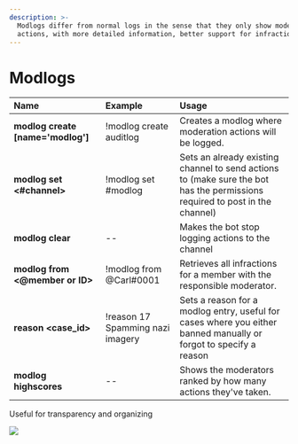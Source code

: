 ```yaml
---
description: >-
  Modlogs differ from normal logs in the sense that they only show moderation
  actions, with more detailed information, better support for infractions, and
---
```


# Modlogs



| Name | Example | Usage |
| :--- | :--- | :--- |
| **modlog create \[name='modlog'\]** | !modlog create auditlog | Creates a modlog where moderation actions will be logged. |
| **modlog set &lt;\#channel&gt;** | !modlog set \#modlog | Sets an already existing channel to send actions to \(make sure the bot has the permissions required to post in the channel\) |
| **modlog clear** | -- | Makes the bot stop logging actions to the channel |
| **modlog from &lt;@member or ID&gt;** | !modlog from @Carl\#0001 | Retrieves all infractions for a member with the responsible moderator. |
| **reason &lt;case\_id&gt;** | !reason 17 Spamming nazi imagery | Sets a reason for a modlog entry, useful for cases where you either banned manually or forgot to specify a reason |
| **modlog highscores** | -- | Shows the moderators ranked by how many actions they've taken. |

Useful for transparency and organizing

![](https://i.imgur.com/QXEG0Cr.png)

